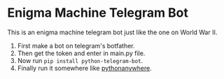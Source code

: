 # Enigma Machine Telegram Bot

This is an enigma machine telegram bot just like the one on World War II.

1. First make a bot on telegram's botfather.
2. Then get the token and enter in main.py file.
3. Now run `pip install python-telegram-bot`.
4. Finally run it somewhere like [pythonanywhere](https://www.pythonanywhere.com/).
